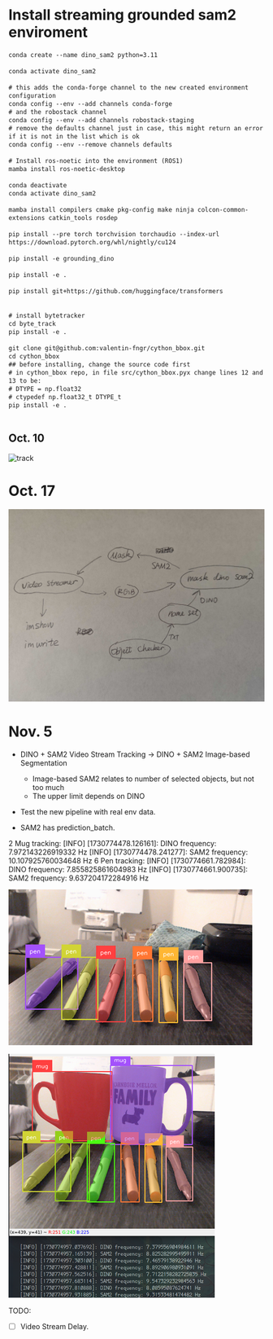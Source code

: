 # Install streaming grounded sam2 enviroment
```shell
conda create --name dino_sam2 python=3.11

conda activate dino_sam2

# this adds the conda-forge channel to the new created environment configuration 
conda config --env --add channels conda-forge
# and the robostack channel
conda config --env --add channels robostack-staging
# remove the defaults channel just in case, this might return an error if it is not in the list which is ok
conda config --env --remove channels defaults

# Install ros-noetic into the environment (ROS1)
mamba install ros-noetic-desktop

conda deactivate
conda activate dino_sam2

mamba install compilers cmake pkg-config make ninja colcon-common-extensions catkin_tools rosdep

pip install --pre torch torchvision torchaudio --index-url https://download.pytorch.org/whl/nightly/cu124

pip install -e grounding_dino

pip install -e .

pip install git+https://github.com/huggingface/transformers


# install bytetracker
cd byte_track
pip install -e .

git clone git@github.com:valentin-fngr/cython_bbox.git
cd cython_bbox
## before installing, change the source code first
# in cython_bbox repo, in file src/cython_bbox.pyx change lines 12 and 13 to be:
# DTYPE = np.float32
# ctypedef np.float32_t DTYPE_t
pip install -e .


```

## Oct. 10

![track](./result.gif)

# Oct. 17

![pipeline](./1000089746.jpg)

# Nov. 5

- DINO + SAM2 Video Stream Tracking $\rightarrow$ DINO + SAM2 Image-based Segmentation

    - Image-based SAM2 relates to number of selected objects, but not too much
    - The upper limit depends on DINO

- Test the new pipeline with real env data.
- SAM2 has prediction_batch.

2 Mug tracking:
[INFO] [1730774478.126161]: DINO frequency: 7.972143226919332 Hz
[INFO] [1730774478.241277]: SAM2 frequency: 10.107925760034648 Hz
6 Pen tracking:
[INFO] [1730774661.782984]: DINO frequency: 7.855825861604983 Hz
[INFO] [1730774661.900735]: SAM2 frequency: 9.637204172284916 Hz

![alt text](image-1.png)

![alt text](image.png)

TODO:
- [ ] Video Stream Delay.